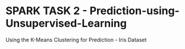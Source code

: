# SPARK TASK 2 - Prediction-using-Unsupervised-Learning
Using the K-Means Clustering for Prediction - Iris Dataset
